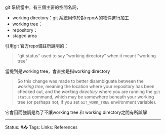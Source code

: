 

git 系統當中，有三個主要的空間名詞，
- working directory：git 系統用作於對repo內的物件進行加工
- working tree：
- repository：
- staged area 

引用git 官方repo備註所說明的：

> "git status" used to say "working directory" when it meant "working tree"

當提到是working tree，會直接是指working directory


> So this change was made to better disambiguate between the _working tree_, meaning the location where your repository has been checked out, and the _working directory_ where you are running the `git status` command, which may be somewhere beneath your working tree (or perhaps not, if you set `GIT_WORK_TREE` environment variable).

它會因而強調是為了不讓working tree 和 working directory之間有所誤解

---
Status: #📥 
Tags:
Links:
References
